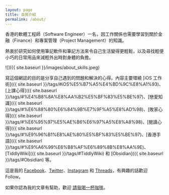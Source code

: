 ```yaml
---
layout: page
title: 自我介紹
permalink: /about/
---
```


香港的軟體工程師（Software Engineer）一名，因工作關係也需要學習到關於金融（Finance）和專案管理（Project Management）的知識。

熱衷於研究如何使用筆記軟件和筆記方法來令自己生活變得更輕鬆，以及尋找輕便小巧的日常用品來減輕外出時對身體的負擔。

![]({{ site.baseurl }}/images/about_skills.jpeg)

寫這個網誌的目的是分享自己遇到的問題和解決的心得。內容主要環繞 [iOS 工作術]({{ site.baseurl }}/tags/#iOS%E5%B7%A5%E4%BD%9C%E8%A1%93)、[上課心得]({{ site.baseurl }}/tags/#%E4%B8%8A%E8%AA%B2%E5%BF%83%E5%BE%97)、[戀愛知識]({{ site.baseurl }}/tags/#%E6%88%80%E6%84%9B%E7%9F%A5%E8%AD%98)、[敗家心得]({{ site.baseurl }}/tags/#%E6%95%97%E5%AE%B6%E6%97%A5%E8%A8%98)、[閱讀心得]({{ site.baseurl }}/tags/#%E9%96%B1%E8%AE%80%E5%BF%83%E5%BE%97)、[香港手語]({{ site.baseurl }}/tags/#%E9%A6%99%E6%B8%AF%E6%89%8B%E8%AA%9E)、[TiddlyWiki]({{ site.baseurl }}/tags/#TiddlyWiki) 和 [Obsidian]({{ site.baseurl }}/tags/#Obsidian) 等。

這是我的 [Facebook](https://www.facebook.com/people/Roulesophy-點字記/100095396178228/?mibextid=LQQJ4d)、[Twitter](https://twitter.com/roulesophy)、[Instagram](https://www.instagram.com/roulesophy/) 和 [Threads](https://www.threads.net/@roulesophy)，有興趣的話歡迎 Follow。

如果你認為我的文章有幫助，歡迎 [請我喝一杯咖啡](https://www.buymeacoffee.com/roulesophy)。
